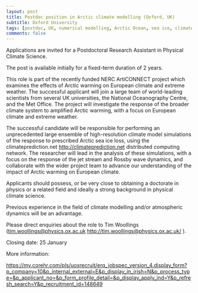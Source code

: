 ```yaml
---
layout: post
title: Postdoc position in Arctic climate modelling (Oxford, UK)
subtitle: Oxford University
tags: [postdoc, UK, numerical modelling, Arctic Ocean, sea ice, climate change]
comments: false
---
```

Applications are invited for a Postdoctoral Research Assistant in Physical Climate Science.

The post is available initially for a fixed-term duration of 2 years.

This role is part of the recently funded NERC ArtiCONNECT project which examines the effects of Arctic warming on European climate and extreme weather. The successful applicant will join a large team of world-leading scientists from several UK universities, the National Oceanography Centre, and the Met Office. The project will investigate the response of the broader climate system to amplified Arctic warming, with a focus on European climate and extreme weather.

The successful candidate will be responsible for performing an unprecedented large ensemble of high-resolution climate model simulations of the response to prescribed Arctic sea ice loss, using the climateprediction.net <http://climateprediction.net> distributed computing network. The researcher will lead in the analysis of these simulations, with a focus on the response of the jet stream and Rossby wave dynamics, and collaborate with the wider project team to advance our understanding of the impact of Arctic warming on European climate.

Applicants should possess, or be very close to obtaining a doctorate in physics or a related field and ideally a strong background in physical climate science.

Previous experience in the field of climate modelling and/or atmospheric dynamics will be an advantage.

Please direct enquiries about the role to Tim Woollings (tim.woollings@physics.ox.ac.uk <http://tim.woollings@physics.ox.ac.uk/> ).

Closing date: 25 January

More information:

https://my.corehr.com/pls/uoxrecruit/erq_jobspec_version_4.display_form?p_company=10&p_internal_external=E&p_display_in_irish=N&p_process_type=&p_applicant_no=&p_form_profile_detail=&p_display_apply_ind=Y&p_refresh_search=Y&p_recruitment_id=148649
